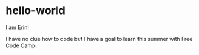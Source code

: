 # hello-world

I am Erin!

I have no clue how to code but I have a goal to learn this summer
with Free Code Camp.
